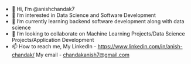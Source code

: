 - 👋 Hi, I’m @anishchandak7
- 👀 I’m interested in Data Science and Software Development
- 🌱 I’m currently learning backend software development along with data science 
- 💞️ I’m looking to collaborate on Machine Learning Projects/Data Science Projects/Application Development
- 📫 How to reach me, My LinkedIn - https://www.linkedin.com/in/anish-chandak/
                      My email - chandakanish7@gmail.com

<!---
anishchandak7/anishchandak7 is a ✨ special ✨ repository because its `README.md` (this file) appears on your GitHub profile.
You can click the Preview link to take a look at your changes.
--->
